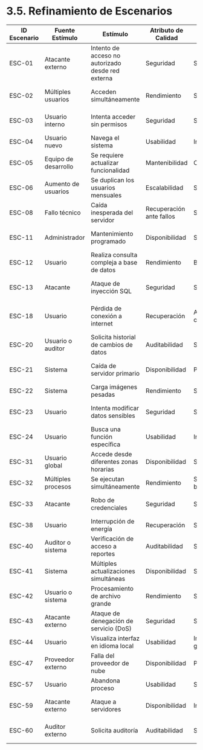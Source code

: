 # 3.5. Refinamiento de Escenarios

| ID Escenario | Fuente Estímulo      | Estímulo                                          | Atributo de Calidad      | Artefacto          | Entorno    | Respuesta                                             | Medida de Respuesta                       |
| ------------ | -------------------- | ------------------------------------------------- | ------------------------ | ------------------ | ---------- | ----------------------------------------------------- | ----------------------------------------- |
| ESC-01       | Atacante externo     | Intento de acceso no autorizado desde red externa | Seguridad                | Sistema            | Producción | Detecta el intento, bloquea conexión, registra evento | Intento bloqueado y registrado            |
| ESC-02       | Múltiples usuarios   | Acceden simultáneamente                           | Rendimiento              | Sistema            | Producción | Responde en menos de 2 segundos                       | Tiempo < 2 segundos                       |
| ESC-03       | Usuario interno      | Intenta acceder sin permisos                      | Seguridad                | Sistema            | Producción | Acceso denegado con alerta                            | Acceso denegado, alerta generada          |
| ESC-04       | Usuario nuevo        | Navega el sistema                                 | Usabilidad               | Interfaz           | Testing    | Usa el sistema sin capacitación                       | Tiempo de aprendizaje nulo                |
| ESC-05       | Equipo de desarrollo | Se requiere actualizar funcionalidad              | Mantenibilidad           | Código             | Desarrollo | Cambios sin afectar otras funciones                   | Cambios aislados exitosos                 |
| ESC-06       | Aumento de usuarios  | Se duplican los usuarios mensuales                | Escalabilidad            | Sistema            | Producción | Mantiene tiempos de respuesta                         | Tiempo constante ante crecimiento         |
| ESC-08       | Fallo técnico        | Caída inesperada del servidor                     | Recuperación ante fallos | Sistema            | Producción | Se restablece en 5 minutos                            | Tiempo de recuperación < 5 minutos        |
| ESC-11       | Administrador        | Mantenimiento programado                          | Disponibilidad           | Sistema            | Producción | Funciones críticas disponibles                        | Servicios críticos activos                |
| ESC-12       | Usuario              | Realiza consulta compleja a base de datos         | Rendimiento              | Base de datos      | Producción | Tiempo de respuesta < 3 segundos                      | Tiempo < 3 segundos                       |
| ESC-13       | Atacante             | Ataque de inyección SQL                           | Seguridad                | Sistema            | Producción | Solicitud bloqueada automáticamente                   | Solicitud inválida bloqueada              |
| ESC-18       | Usuario              | Pérdida de conexión a internet                    | Recuperación             | Aplicación cliente | Producción | Datos no se pierden y se sincronizan al reconectar    | Sincronización exitosa tras reconexión    |
| ESC-20       | Usuario o auditor    | Solicita historial de cambios de datos            | Auditabilidad            | Sistema            | Producción | Muestra historial con usuario y fecha                 | Datos trazables por usuario y fecha       |
| ESC-21       | Sistema              | Caída de servidor primario                        | Disponibilidad           | Plataforma         | Producción | Activa servidor de respaldo                           | Backup operativo inmediato                |
| ESC-22       | Sistema              | Carga imágenes pesadas                            | Rendimiento              | Sistema web        | Producción | Renderizado sin demoras                               | Render < 2 segundos                       |
| ESC-23       | Usuario              | Intenta modificar datos sensibles                 | Seguridad                | Sistema            | Producción | Solicita autenticación reforzada                      | Doble autenticación requerida             |
| ESC-24       | Usuario              | Busca una función específica                      | Usabilidad               | Interfaz           | Producción | Encuentra en < 5 segundos                             | Tiempo de búsqueda < 5 segundos           |
| ESC-31       | Usuario global       | Accede desde diferentes zonas horarias            | Disponibilidad           | Sistema            | Producción | Sistema está disponible 24/7                          | Acceso sin interrupciones                 |
| ESC-32       | Múltiples procesos   | Se ejecutan simultáneamente                       | Rendimiento              | Sistema backend    | Producción | Sistema no se ralentiza                               | CPU estable, sin demoras                  |
| ESC-33       | Atacante             | Robo de credenciales                              | Seguridad                | Sistema            | Producción | Cierre de sesión en todos los dispositivos            | Sesiones finalizadas automáticamente      |
| ESC-38       | Usuario              | Interrupción de energía                           | Recuperación             | Sistema local      | Producción | Datos guardados automáticamente                       | Pérdida de datos nula                     |
| ESC-40       | Auditor o sistema    | Verificación de acceso a reportes                 | Auditabilidad            | Sistema            | Producción | Logs disponibles por rol y hora                       | Registros completos                       |
| ESC-41       | Sistema              | Múltiples actualizaciones simultáneas             | Disponibilidad           | Sistema            | Testing    | No afecta servicios en línea                          | Servicios activos durante actualizaciones |
| ESC-42       | Usuario o sistema    | Procesamiento de archivo grande                   | Rendimiento              | Sistema            | Producción | Proceso completado en tiempo esperado                 | Tiempo < umbral definido                  |
| ESC-43       | Atacante externo     | Ataque de denegación de servicio (DoS)            | Seguridad                | Sistema            | Producción | Mitiga automáticamente                                | Servicio no interrumpido                  |
| ESC-44       | Usuario              | Visualiza interfaz en idioma local                | Usabilidad               | Interfaz gráfica   | Producción | Comprende los mensajes                                | Idioma local aplicado                     |
| ESC-47       | Proveedor externo    | Falla del proveedor de nube                       | Disponibilidad           | Plataforma         | Producción | Redirección a servidor alternativo                    | Servicio mantenido                        |
| ESC-57       | Usuario              | Abandona proceso                                  | Usabilidad               | Sistema            | Producción | Guarda progreso automáticamente                       | Reanudación sin pérdida                   |
| ESC-59       | Atacante externo     | Ataque a servidores                               | Disponibilidad           | Infraestructura    | Producción | Activación de nodos redundantes                       | Continuidad del servicio                  |
| ESC-60       | Auditor externo      | Solicita auditoría                                | Auditabilidad            | Sistema            | Producción | Exporta informe en PDF                                | Informe entregado completo                |
